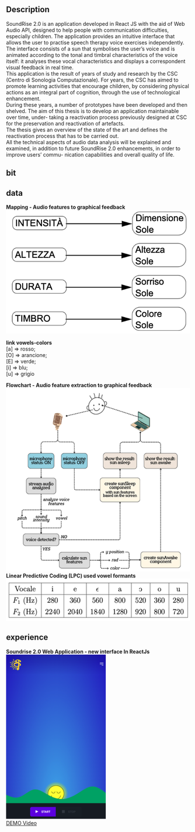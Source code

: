 ## Description
SoundRise 2.0 is an application developed in React JS with the aid of Web Audio API, designed to help people with communication difficulties, especially children. The application provides an intuitive interface that allows the user to practise speech therapy voice exercises independently. The interface consists of a sun that symbolises the user’s voice and is animated according to the tonal and timbral characteristics of the voice itself: it analyses these vocal characteristics and displays a correspondent visual feedback in real time.  
This application is the result of years of study and research by the CSC (Centro di Sonologia Computazionale). For years, the CSC has aimed to promote learning activities that encourage children, by considering physical actions as an integral part of cognition, through the use of technological enhancement.  
During these years, a number of prototypes have been developed and then shelved. The aim of this thesis is to develop an application maintainable over time, under- taking a reactivation process previously designed at CSC for the preservation and reactivation of artefacts.  
The thesis gives an overview of the state of the art and defines the reactivation process that has to be carried out.  
All the technical aspects of audio data analysis will be explained and examined, in addition to future SoundRise 2.0 enhancements, in order to improve users’ commu- nication capabilities and overall quality of life.  
## bit

## data
**Mapping - Audio features to graphical feedback**  
![Mapping - Audio features to graphical feedback](https://github.com/zGiada/soundrise-application/blob/main/2012_Giusto/data/mapping-audiofeature2graphic.png)  

__link vowels-colors__  
[a] ⇒ rosso;  
[O] ⇒ arancione;   
[E] ⇒ verde;  
[i] ⇒ blu;  
[u] ⇒ grigio  

**Flowchart - Audio feature extraction to graphical feedback**  
![Flowchart - Audio feature extraction to graphical feedback](https://github.com/zGiada/soundrise-application/blob/main/2023_Zuccolo+fila/data/flowchart-audiofeature2graphic.png)  
**Linear Predictive Coding (LPC) used vowel formants**  
![Linear Predictive Coding (LPC) used vowel formants](https://github.com/zGiada/soundrise-application/blob/main/2023_Zuccolo+fila/data/instruction-formants-vowel.png)
## experience
**Soundrise 2.0 Web Application - new interface In ReactJs**  
![Soundrise 2.0 Web Application - new interface in ReactJs](https://github.com/zGiada/soundrise-application/blob/main/2023_Zuccolo+fila/experience/new%20interface.png)  
[DEMO Video](https://github.com/zGiada/soundrise-application/blob/main/2023_Zuccolo+fila/experience/soundrise2.0-demo.mp4)
